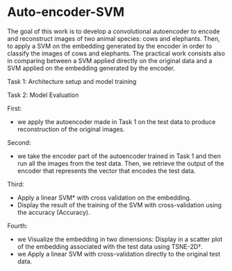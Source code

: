 # Auto-encoder-SVM


The goal of this work is to develop a convolutional autoencoder to encode and reconstruct images of two animal species: cows and elephants. 
Then, to apply a SVM on the embedding generated by the encoder in order to classify the images of cows and elephants. The practical work consists
also in comparing between a SVM applied directly on the original data and a SVM applied on the embedding generated by the encoder.

Task 1: Architecture setup and model training

Task 2: Model Evaluation

First: 
- we apply the autoencoder made in Task 1 on the test data to produce reconstruction of the original images.

Second:
- we take the encoder part of the autoencoder trained in Task 1 and then run all the images from the test data. Then, we retrieve the output 
of the encoder that represents the vector that encodes the test data.

Third:
- Apply a linear SVM* with cross validation on the embedding.
- Display the result of the training of the SVM with cross-validation using the accuracy (Accuracy).

Fourth:
- we Visualize the embedding in two dimensions: Display in a scatter plot of the embedding associated with the test data using TSNE-2D†.
- we Apply a linear SVM with cross-validation directly to the original test data.



